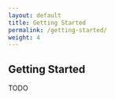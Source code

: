 ```yaml
---
layout: default
title: Getting Started
permalink: /getting-started/
weight: 4
---
```


<div class="container">
	<h2>Getting Started</h2>
	<p class="text-muted">TODO</p>
</div>
